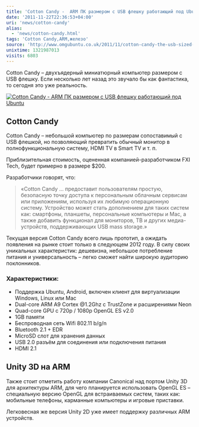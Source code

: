 ```yaml
---
title: 'Cotton Candy -  ARM ПК размером с USB флешку работающий под Ubuntu'
date: '2011-11-22T22:36:53+04:00'
uri: 'news/cotton-candy'
alias: 
  - 'news/cotton-candy.html'
tags: 'Cotton Candy,ARM,железо'
source: 'http://www.omgubuntu.co.uk/2011/11/cotton-candy-the-usb-sized-arm-pc-that-runs-ubuntu/'
unixtime: 1321987013
visits: 6803
---
```

Cotton Candy – двухъядерный миниатюрный компьютер размером с USB флешку. Если несколько лет назад это звучало бы как фантастика, то сегодня это уже реальность.

[![Cotton Candy -  ARM ПК размером с USB флешку работающий под Ubuntu](img/2011/11/22/22-00/cotton-candy-6384404901-o.jpg)](img/2011/11/22/22-00/cotton-candy-6384404901-o.jpg)

## Cotton Candy

Cotton Candy – небольшой компьютер по размерам сопоставимый с USB флешкой, но позволяющий превратить обычный монитор в полнофункциональную систему, HDMI TV в Smart TV и т. п.

Приблизительная стоимость, оцененная компанией-разработчиком FXI Tech, будет примерно в размере $200.

Разработчики говорят, что:

> «Cotton Candy … предоставит пользователям простую, безопасную точку доступа к персональным облачным сервисам или приложениям, используя их любимую операционную систему. Устройство может стать дополнением для таких систем как: смартфоны, планшеты, персональные компьютеры и Mac, а также добавить функционал для мониторов, ТВ и других медиа-устройств, поддерживающих USB mass storage.»

Текущая версия Cotton Candy всего лишь прототип, а ожидать появления на рынке стоит только в следующем 2012 году. В силу своих уникальных характеристик: дешевизна, небольшое потребление питания и универсальность – легко сможет найти широкую аудиторию поклонников.

### Характеристики:

*   Поддержка Ubuntu, Android, включен клиент для виртуализации Windows, Linux или Maс
*   Dual-core ARM A9 Cortex @1.2Ghz с TrustZone и расширениями Neon
*   Quad-core GPU с 720p / 1080p OpenGL ES v2.0
*   1GB памяти
*   Беспроводная сеть Wifi 802.11 b/g/n
*   Bluetooth 2.1 + EDR
*   MicroSD слот для хранения данных
*   USB 2.0 разъём для соединения или подключения питания
*   HDMI 2.1

## Unity 3D на ARM

Также стоит отметить работу компании Canonical над портом Unity 3D для архитектуры ARM, для чего планируется использовать OpenGL ES – специальную версию OpenGL для встраиваемых систем, таких как: мобильные телефоны, карманные компьютеры и игровые приставки.

Легковесная же версия Unity 2D уже имеет поддержку различных ARM устройств.
